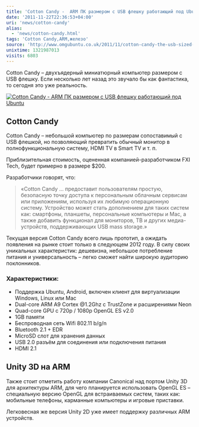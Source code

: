 ```yaml
---
title: 'Cotton Candy -  ARM ПК размером с USB флешку работающий под Ubuntu'
date: '2011-11-22T22:36:53+04:00'
uri: 'news/cotton-candy'
alias: 
  - 'news/cotton-candy.html'
tags: 'Cotton Candy,ARM,железо'
source: 'http://www.omgubuntu.co.uk/2011/11/cotton-candy-the-usb-sized-arm-pc-that-runs-ubuntu/'
unixtime: 1321987013
visits: 6803
---
```

Cotton Candy – двухъядерный миниатюрный компьютер размером с USB флешку. Если несколько лет назад это звучало бы как фантастика, то сегодня это уже реальность.

[![Cotton Candy -  ARM ПК размером с USB флешку работающий под Ubuntu](img/2011/11/22/22-00/cotton-candy-6384404901-o.jpg)](img/2011/11/22/22-00/cotton-candy-6384404901-o.jpg)

## Cotton Candy

Cotton Candy – небольшой компьютер по размерам сопоставимый с USB флешкой, но позволяющий превратить обычный монитор в полнофункциональную систему, HDMI TV в Smart TV и т. п.

Приблизительная стоимость, оцененная компанией-разработчиком FXI Tech, будет примерно в размере $200.

Разработчики говорят, что:

> «Cotton Candy … предоставит пользователям простую, безопасную точку доступа к персональным облачным сервисам или приложениям, используя их любимую операционную систему. Устройство может стать дополнением для таких систем как: смартфоны, планшеты, персональные компьютеры и Mac, а также добавить функционал для мониторов, ТВ и других медиа-устройств, поддерживающих USB mass storage.»

Текущая версия Cotton Candy всего лишь прототип, а ожидать появления на рынке стоит только в следующем 2012 году. В силу своих уникальных характеристик: дешевизна, небольшое потребление питания и универсальность – легко сможет найти широкую аудиторию поклонников.

### Характеристики:

*   Поддержка Ubuntu, Android, включен клиент для виртуализации Windows, Linux или Maс
*   Dual-core ARM A9 Cortex @1.2Ghz с TrustZone и расширениями Neon
*   Quad-core GPU с 720p / 1080p OpenGL ES v2.0
*   1GB памяти
*   Беспроводная сеть Wifi 802.11 b/g/n
*   Bluetooth 2.1 + EDR
*   MicroSD слот для хранения данных
*   USB 2.0 разъём для соединения или подключения питания
*   HDMI 2.1

## Unity 3D на ARM

Также стоит отметить работу компании Canonical над портом Unity 3D для архитектуры ARM, для чего планируется использовать OpenGL ES – специальную версию OpenGL для встраиваемых систем, таких как: мобильные телефоны, карманные компьютеры и игровые приставки.

Легковесная же версия Unity 2D уже имеет поддержку различных ARM устройств.
